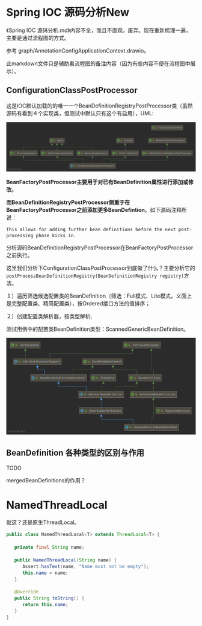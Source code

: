 # Spring IOC 源码分析New

《Spring IOC 源码分析.md》内容不全，而且不直观，废弃。现在重新梳理一遍，主要是通过流程图的方式。

参考 graph/AnnotationConfigApplicationContext.drawio。

此markdown文件只是辅助看流程图的备注内容（因为有些内容不便在流程图中展示）。



## ConfigurationClassPostProcessor

这是IOC默认加载的的唯一一个BeanDefinitionRegistryPostProcessor类（虽然源码有看到４个实现类，但测试中默认只有这个有启用），UML:

![](img/UML-ConfigurationClassPostProcessor.png)

**BeanFactoryPostProcessor主要用于对已有BeanDefinition属性进行添加或修改**。

**而BeanDefinitionRegistryPostProcessor侧重于在BeanFactoryPostProcessor之前添加更多BeanDefintion**。如下源码注释所说：

```
This allows for adding further bean definitions before the next post-processing phase kicks in.
```

分析源码BeanDefinitionRegistryPostProcessor在BeanFactoryPostProcessor之前执行。

这里我们分析下ConfigurationClassPostProcessor到底做了什么？主要分析它的`postProcessBeanDefinitionRegistry(BeanDefinitionRegistry registry)`方法。

１）遍历筛选候选配置类的BeanDefinition（筛选：Full模式、Lite模式，义面上是完整配置类、精简配置类），按Ordered接口方法的值排序；

２）创建配置类解析器，按类型解析;

测试用例中的配置类BeanDefinition类型：ScannedGenericBeanDefinition。

![](img/UML-ScannedGenericBeanDefinition.png)



## BeanDefinition 各种类型的区别与作用

TODO

mergedBeanDefinitions的作用？



# NamedThreadLocal

就这？还是原生ThreadLocal。

```java
public class NamedThreadLocal<T> extends ThreadLocal<T> {

   private final String name;

   public NamedThreadLocal(String name) {
      Assert.hasText(name, "Name must not be empty");
      this.name = name;
   }

   @Override
   public String toString() {
      return this.name;
   }
}
```